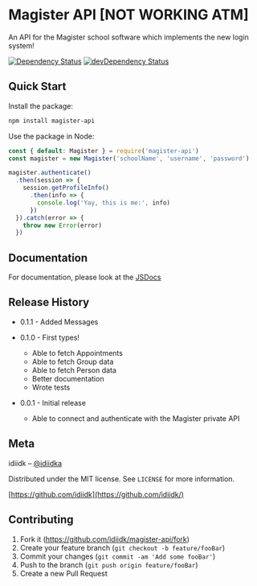 # Magister API [NOT WORKING ATM]

An API for the Magister school software which implements the new login system!

[![Dependency Status](https://david-dm.org/idiidk/magister-api.svg)](https://david-dm.org/idiidk/magister-api)
[![devDependency Status](https://david-dm.org/idiidk/magister-api/dev-status.svg)](https://david-dm.org/idiidk/magister-api#info=devDependencies)

## Quick Start

Install the package:

```sh
npm install magister-api
```

Use the package in Node:

```javascript
const { default: Magister } = require('magister-api')
const magister = new Magister('schoolName', 'username', 'password')

magister.authenticate()
  .then(session => {
    session.getProfileInfo()
      .then(info => {
        console.log('Yay, this is me:', info)
      })
  }).catch(error => {
    throw new Error(error)
  })
```

## Documentation

For documentation, please look at the [JSDocs](https://idiidk.site/magister-api/)

## Release History

* 0.1.1 - Added Messages

* 0.1.0 - First types!
  * Able to fetch Appointments
  * Able to fetch Group data
  * Able to fetch Person data
  * Better documentation
  * Wrote tests

* 0.0.1 - Initial release
  * Able to connect and authenticate with the Magister private API

## Meta

idiidk – [@idiidka](https://twitter.com/idiidka)

Distributed under the MIT license. See ``LICENSE`` for more information.

[https://github.com/idiidk](https://github.com/idiidk/)

## Contributing

1. Fork it (<https://github.com/idiidk/magister-api/fork>)
2. Create your feature branch (`git checkout -b feature/fooBar`)
3. Commit your changes (`git commit -am 'Add some fooBar'`)
4. Push to the branch (`git push origin feature/fooBar`)
5. Create a new Pull Request
